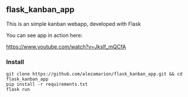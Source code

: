 ## flask_kanban_app


This is an simple kanban webapp, developed with Flask

You can see app in action here:

https://www.youtube.com/watch?v=Jkslf_mQCfA

### Install 
```
git clone https://github.com/alezamarion/flask_kanban_app.git && cd flask_kanban_app
pip install -r requirements.txt
flask run
```




